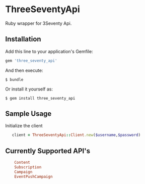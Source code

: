 # ThreeSeventyApi

Ruby wrapper for 3Seventy Api.

## Installation

Add this line to your application's Gemfile:

```ruby
gem 'three_seventy_api'
```

And then execute:

    $ bundle

Or install it yourself as:

    $ gem install three_seventy_api

## Sample Usage

Initialize the client
```ruby
   client = ThreeSeventyApi::Client.new($username,$password)
```
## Currently Supported API's 
```ruby
    Content
    Subscription
    Campaign
    EventPushCampaign
```
